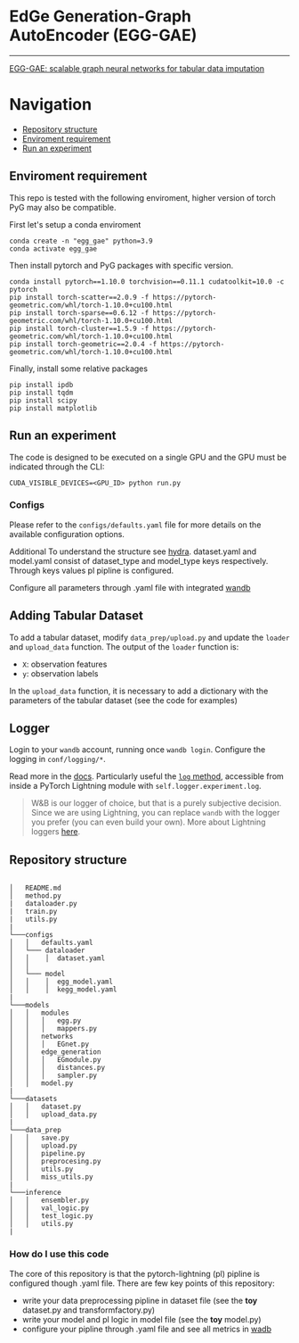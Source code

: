 # EdGe Generation-Graph AutoEncoder (EGG-GAE)

---

[EGG-GAE: scalable graph neural networks for tabular data imputation](https://arxiv.org/abs/2210.10446)
# Navigation
- [Repository structure](#repository_structure)
- [Enviroment requirement](#enviroment_requirement)
- [Run an experiment](#run_an_experiment)

## Enviroment requirement
This repo is tested with the following enviroment, higher version of torch PyG may also be compatible. 

First let's setup a conda enviroment
```
conda create -n "egg_gae" python=3.9
conda activate egg_gae
```
Then install pytorch and PyG packages with specific version.
```
conda install pytorch==1.10.0 torchvision==0.11.1 cudatoolkit=10.0 -c pytorch
pip install torch-scatter==2.0.9 -f https://pytorch-geometric.com/whl/torch-1.10.0+cu100.html
pip install torch-sparse==0.6.12 -f https://pytorch-geometric.com/whl/torch-1.10.0+cu100.html
pip install torch-cluster==1.5.9 -f https://pytorch-geometric.com/whl/torch-1.10.0+cu100.html
pip install torch-geometric==2.0.4 -f https://pytorch-geometric.com/whl/torch-1.10.0+cu100.html
```
Finally, install some relative packages

```
pip install ipdb
pip install tqdm
pip install scipy
pip install matplotlib
```


## Run an experiment
The code is designed to be executed on a single GPU and the GPU must be indicated through the CLI:

```
CUDA_VISIBLE_DEVICES=<GPU_ID> python run.py
```

### Configs

Please refer to the `configs/defaults.yaml` file for more details on the available configuration options.


Additional
To understand the structure see [hydra](https://hydra.cc/docs/tutorials/basic/your_first_app/config_groups/).
dataset.yaml and model.yaml consist of dataset_type and model_type keys respectively. Through keys values pl pipline is configured.

Configure all parameters through .yaml file with integrated [wandb](https://docs.wandb.ai/)



## Adding Tabular Dataset

To add a tabular dataset, modify `data_prep/upload.py` and update the `loader` and `upload_data` function. 
The output of the `loader` function is:
- `X`: observation features
- `y`: observation labels 

In the `upload_data` function, it is necessary to add a dictionary with the parameters of the tabular dataset (see the code for examples)


## Logger
Login to your `wandb` account, running once `wandb login`.
Configure the logging in `conf/logging/*`.

Read more in the [docs](https://docs.wandb.ai/). Particularly useful the [`log` method](https://docs.wandb.ai/library/log), accessible from inside a PyTorch Lightning module with `self.logger.experiment.log`.

> W&B is our logger of choice, but that is a purely subjective decision. Since we are using Lightning, you can replace
`wandb` with the logger you prefer (you can even build your own).
 More about Lightning loggers [here](https://pytorch-lightning.readthedocs.io/en/latest/extensions/logging.html).



## Repository structure
```

│   README.md
│   method.py
|   dataloader.py
|   train.py
|   utils.py
|
└───configs
│   │   defaults.yaml
│   └─── dataloader
│   │    │  dataset.yaml
│   │
│   └─── model
│   │    │  egg_model.yaml
│   │    │  kegg_model.yaml
|
└───models
│   │   modules 
│   │   │   egg.py
│   │   │   mappers.py
│   │   networks
│   │   │   EGnet.py
│   │   edge_generation
│   │   │   EGmodule.py
│   │   │   distances.py
│   │   │   sampler.py
│   │   model.py
|
└───datasets
│   │   dataset.py
│   │   upload_data.py
|
└───data_prep
│   │   save.py
│   │   upload.py
│   │   pipeline.py
│   │   preprocesing.py
│   │   utils.py
│   │   miss_utils.py
|
└───inference
│   │   ensembler.py
│   │   val_logic.py
│   │   test_logic.py
│   │   utils.py
|

```

### How do I use this code ###
The core of this repository is that the pytorch-lightning (pl) pipline is configured though .yaml file.
There are few key points of this repository:
- write your data preprocessing pipline in dataset file (see the **toy** dataset.py and transformfactory.py)
- write your model and pl logic in model file (see the **toy** model.py)
- configure your pipline through .yaml file and see all metrics in [wadb](https://docs.wandb.ai/)



